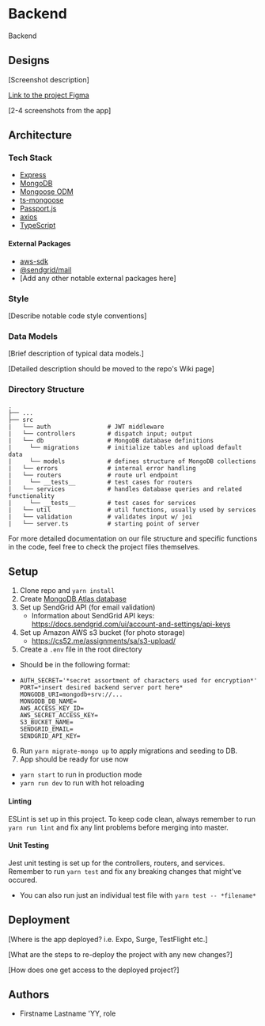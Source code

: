 # Backend

Backend

## Designs
[Screenshot description]

[Link to the project Figma]()

[2-4 screenshots from the app]

## Architecture
### Tech Stack
  - [Express](https://expressjs.com/)
  - [MongoDB](https://www.mongodb.com/)
  - [Mongoose ODM](https://mongoosejs.com/)
  - [ts-mongoose](https://www.npmjs.com/package/ts-mongoose)
  - [Passport.js](https://www.passportjs.org/)
  - [axios](https://github.com/axios/axios)
  - [TypeScript](https://www.typescriptlang.org/docs/)

#### External Packages
- [aws-sdk](https://yarnpkg.com/package/aws-sdk)
- [@sendgrid/mail](https://docs.sendgrid.com/for-developers/sending-email/quickstart-nodejs)
- [Add any other notable external packages here]

### Style
[Describe notable code style conventions]

### Data Models
[Brief description of typical data models.]

[Detailed description should be moved to the repo's Wiki page]

### Directory Structure

    .
    ├── ...         
    ├── src                    
    |   └── auth                # JWT middleware
    |   └── controllers         # dispatch input; output
    |   └── db                  # MongoDB database definitions
    |     └── migrations        # initialize tables and upload default data
    |     └── models            # defines structure of MongoDB collections
    |   └── errors              # internal error handling
    |   └── routers             # route url endpoint
    |     └── __tests__         # test cases for routers
    |   └── services            # handles database queries and related functionality
    |     └── __tests__         # test cases for services
    |   └── util                # util functions, usually used by services
    |   └── validation          # validates input w/ joi
    |   └── server.ts           # starting point of server

For more detailed documentation on our file structure and specific functions in the code, feel free to check the project files themselves.

## Setup

1. Clone repo and `yarn install`
2. Create [MongoDB Atlas database](https://www.mongodb.com/atlas/database)
3. Set up SendGrid API (for email validation)
   - Information about SendGrid API keys: https://docs.sendgrid.com/ui/account-and-settings/api-keys
4. Set up Amazon AWS s3 bucket (for photo storage)
   - https://cs52.me/assignments/sa/s3-upload/
5. Create a `.env` file in the root directory
  - Should be in the following format:
  - ```
    AUTH_SECRET='*secret assortment of characters used for encryption*'
    PORT=*insert desired backend server port here*
    MONGODB_URI=mongodb+srv://...
    MONGODB_DB_NAME=
    AWS_ACCESS_KEY_ID=
    AWS_SECRET_ACCESS_KEY=
    S3_BUCKET_NAME=
    SENDGRID_EMAIL=
    SENDGRID_API_KEY=
    ```
6. Run `yarn migrate-mongo up` to apply migrations and seeding to DB.
7. App should be ready for use now
  - `yarn start` to run in production mode
  - `yarn run dev` to run with hot reloading

#### Linting

ESLint is set up in this project. To keep code clean, always remember to run `yarn run lint` and fix any lint problems before merging into master.

#### Unit Testing

Jest unit testing is set up for the controllers, routers, and services. Remember to run `yarn test` and fix any breaking changes that might've occured. 
  - You can also run just an individual test file with `yarn test -- *filename*`

## Deployment
[Where is the app deployed? i.e. Expo, Surge, TestFlight etc.]

[What are the steps to re-deploy the project with any new changes?]

[How does one get access to the deployed project?]

## Authors
* Firstname Lastname 'YY, role
